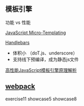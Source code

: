 
## 模板引擎
功能 vs 性能

[JavaScript Micro-Templating](https://johnresig.com/blog/javascript-micro-templating/)

[Handlebars](https://handlebarsjs.com)
- 体积小 （doT.js、underscore）
- 支持线下预编译，成为静态js文件

[高性能JavaScript模板引擎原理解析](https://cdc.tencent.com/2012/06/15/高性能javascript模板引擎原理解析/)
## [webpack](https://webpack.js.org/concepts/)

exercise11
showcase5
showcase8